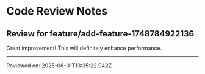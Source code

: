 # Code Review Notes

## Review for feature/add-feature-1748784922136

Great improvement! This will definitely enhance performance.

---
Reviewed on: 2025-06-01T13:35:22.942Z